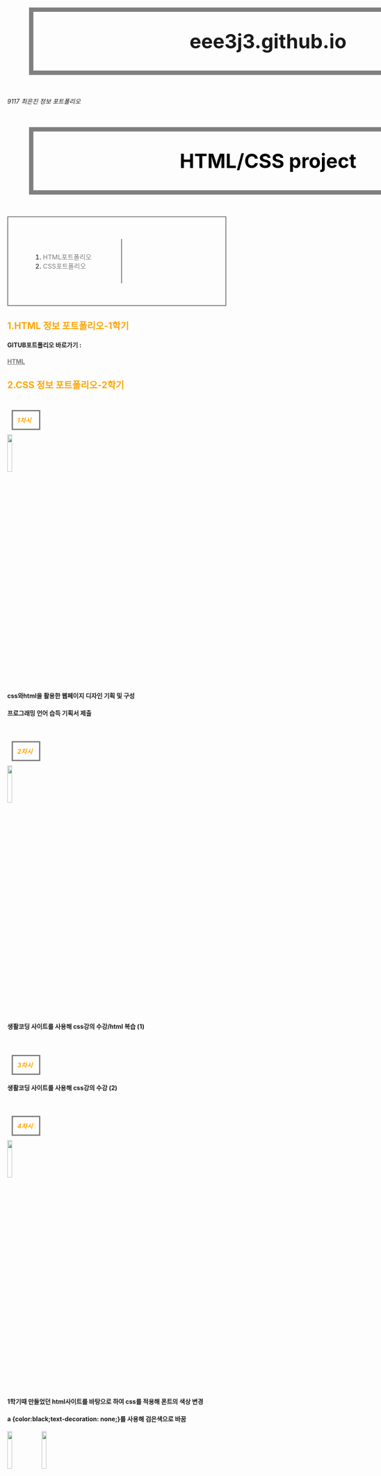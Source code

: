 # eee3j3.github.io
<!doctype html>
<html>
<head>
  <title>html/css-project</title>
  <meta charset="utf-8">
  <link rel="stylesheet" href="style.css">
  </head>
  <style>
    body{
          margin:50;
        }
    #active {
     color:orange;
   }
   .saw {
     color:orange;
   }
    a {
      color:black;
      text-decoration: none;
    }
    h1 {
      font-size:45px;
      text-align: center;
    }
    h1{
       border:10px solid gray;
       padding:40px;
       margin:50px;
       display:block;
       width:1000px;
     }
     h5{
        border:3px solid gray;
        padding:10px;
        margin:10px;
        display:block;
        width:40px;
      }
     ol{
     border-right:2px solid gray;
     width:150px;
     margin:50;
     padding:30px;
     }
     div{
           border:2px solid gray;
           font-size:15px;
         }
         @media(max-width:500px) {
           div{
             display:none;
           }
         }
  </style>
<body>
<h6>9117 최은진 정보 포트폴리오<h6>
  <h1><a href="index.html">HTML/CSS project</a></h1>
  <div id="grid">
      <ol>
        <li><a href="1.html"style="color:gray;text-decoration:none">HTML포트폴리오</a></li>
        <li><a href="1.html"style="color:gray;text-decoration:none">CSS포트폴리오</a></li>
 </div>
  <h2><font color="orange">1.HTML 정보 포트폴리오-1학기</font></h2>
  <h4>GITUB포트폴리오 바로가기 :</h4>
  <h4><a href="https://eee3j3.github.io/HTML/"style="color:gray;text-decoration:underline">HTML</a></h4>
  <h2><font color="orange">2.CSS 정보 포트폴리오-2학기</font></h2>
  <br><h5><a href="1.html" class="saw">1차시</a></h5>
  <img src="PRO.jpg" width="15%">
  <h4>css와html을 활용한 웹페이지 디자인 기획 및 구성<h4>
  <h4>프로그래밍 언어 습득 기획서 제출<h4>
  <br><h5><a href="1.html" class="saw"class="saw" id="active">2차시</a></h5>
  <img src="css.jpg" width="15%">
  <h4>생활코딩 사이트를 사용해 css강의 수강/html 복습 (1)<h4>
  <br><h5><a href="1.html" class="saw"class="saw" id="active">3차시</a></h5>
  <h4>생활코딩 사이트를 사용해 css강의 수강 (2)<h4>
  <br><h5><a href="1.html" class="saw">4차시</a></h5>
  <img src="1.jpg" width="15%">
  <h4>1학기때 만들었던 html사이트를 바탕으로 하여 css를 적용해 폰트의 색상 변경<h4>
  <h4><strong>a {color:black;text-decoration: none;}</strong>를 사용해 검은색으로 바꿈<h4>
  <img src="color2.jpg" width="15%">
  <img src="color2code.jpg" width="15%">
  <h4>style="color:gray;text-decoration:none"를 이용해 폰트 색상 회색으로 변경<h4>
  <img src="middle.jpg" width="15%">
  <h4>h1 {font-size:45px;text-align: center;} : 제목을 정중앙에 배치<h4>
  <img src="grid.jpg" width="15%">
  <img src="gridc.jpg" width="15%">
  <h4>제목에 테두리 추가--> 강조<h4>
  <img src="line.jpg" width="15%">
  <img src="linesmall.jpg" width="15%">
  <img src="linecod.jpg" width="15%">
  <h4>목차 및 내용에 역시 테두리/그리드 추가<h4>
  <img src="idn.jpg" width="15%">
  <h4>link rel="stylesheet" href="style.css"를 사용해 1학기 포트폴리오 바로가기 생성<h4>
    <br>
  <p></p><ul>
</body>
</html>

